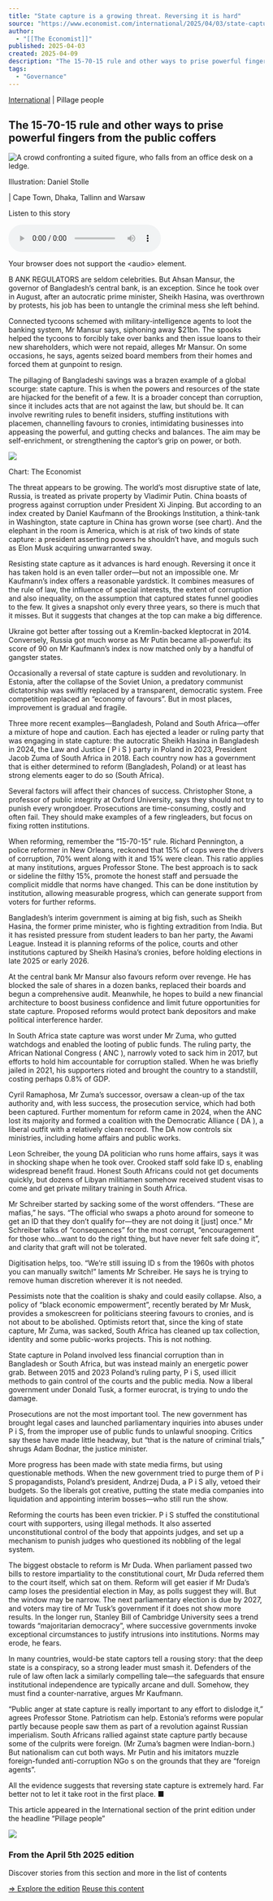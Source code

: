 ```yaml
---
title: "State capture is a growing threat. Reversing it is hard"
source: "https://www.economist.com/international/2025/04/03/state-capture-is-a-growing-threat-reversing-it-is-hard"
author:
  - "[[The Economist]]"
published: 2025-04-03
created: 2025-04-09
description: "The 15-70-15 rule and other ways to prise powerful fingers from the public coffers | International"
tags:
  - "Governance"
---
```

[International](https://www.economist.com/international) | Pillage people

## The 15-70-15 rule and other ways to prise powerful fingers from the public coffers

![A crowd confronting a suited figure, who falls from an office desk on a ledge.](https://www.economist.com/cdn-cgi/image/width=1424,quality=80,format=auto/content-assets/images/20250405_IRD001.jpg)

Illustration: Daniel Stolle

| Cape Town, Dhaka, Tallinn and Warsaw

Listen to this story

<audio controls="" src="https://www.economist.com/content-assets/audio/056%20International%20-%20How%20to%20reverse%20state%20capture-789f38cbe8457563ae3b8d67b7df0c48.mp3" title="State capture is a growing threat. Reversing it is hard"><p>Your browser does not support the &lt;audio&gt; element.</p></audio>

B ANK REGULATORS are seldom celebrities. But Ahsan Mansur, the governor of Bangladesh’s central bank, is an exception. Since he took over in August, after an autocratic prime minister, Sheikh Hasina, was overthrown by protests, his job has been to untangle the criminal mess she left behind.

Connected tycoons schemed with military-intelligence agents to loot the banking system, Mr Mansur says, siphoning away $21bn. The spooks helped the tycoons to forcibly take over banks and then issue loans to their new shareholders, which were not repaid, alleges Mr Mansur. On some occasions, he says, agents seized board members from their homes and forced them at gunpoint to resign.

The pillaging of Bangladeshi savings was a brazen example of a global scourge: state capture. This is when the powers and resources of the state are hijacked for the benefit of a few. It is a broader concept than corruption, since it includes acts that are not against the law, but should be. It can involve rewriting rules to benefit insiders, stuffing institutions with placemen, channelling favours to cronies, intimidating businesses into appeasing the powerful, and gutting checks and balances. The aim may be self-enrichment, or strengthening the captor’s grip on power, or both.

![](https://www.economist.com/cdn-cgi/image/width=1424,quality=80,format=auto/content-assets/images/20250405_IRC231.png)

Chart: The Economist

The threat appears to be growing. The world’s most disruptive state of late, Russia, is treated as private property by Vladimir Putin. China boasts of progress against corruption under President Xi Jinping. But according to an index created by Daniel Kaufmann of the Brookings Institution, a think-tank in Washington, state capture in China has grown worse (see chart). And the elephant in the room is America, which is at risk of two kinds of state capture: a president asserting powers he shouldn’t have, and moguls such as Elon Musk acquiring unwarranted sway.

Resisting state capture as it advances is hard enough. Reversing it once it has taken hold is an even taller order—but not an impossible one. Mr Kaufmann’s index offers a reasonable yardstick. It combines measures of the rule of law, the influence of special interests, the extent of corruption and also inequality, on the assumption that captured states funnel goodies to the few. It gives a snapshot only every three years, so there is much that it misses. But it suggests that changes at the top can make a big difference.

Ukraine got better after tossing out a Kremlin-backed kleptocrat in 2014. Conversely, Russia got much worse as Mr Putin became all-powerful: its score of 90 on Mr Kaufmann’s index is now matched only by a handful of gangster states.

Occasionally a reversal of state capture is sudden and revolutionary. In Estonia, after the collapse of the Soviet Union, a predatory communist dictatorship was swiftly replaced by a transparent, democratic system. Free competition replaced an “economy of favours”. But in most places, improvement is gradual and fragile.

Three more recent examples—Bangladesh, Poland and South Africa—offer a mixture of hope and caution. Each has ejected a leader or ruling party that was engaging in state capture: the autocratic Sheikh Hasina in Bangladesh in 2024, the Law and Justice ( P i S ) party in Poland in 2023, President Jacob Zuma of South Africa in 2018. Each country now has a government that is either determined to reform (Bangladesh, Poland) or at least has strong elements eager to do so (South Africa).

Several factors will affect their chances of success. Christopher Stone, a professor of public integrity at Oxford University, says they should not try to punish every wrongdoer. Prosecutions are time-consuming, costly and often fail. They should make examples of a few ringleaders, but focus on fixing rotten institutions.

When reforming, remember the “15-70-15” rule. Richard Pennington, a police reformer in New Orleans, reckoned that 15% of cops were the drivers of corruption, 70% went along with it and 15% were clean. This ratio applies at many institutions, argues Professor Stone. The best approach is to sack or sideline the filthy 15%, promote the honest staff and persuade the complicit middle that norms have changed. This can be done institution by institution, allowing measurable progress, which can generate support from voters for further reforms.

Bangladesh’s interim government is aiming at big fish, such as Sheikh Hasina, the former prime minister, who is fighting extradition from India. But it has resisted pressure from student leaders to ban her party, the Awami League. Instead it is planning reforms of the police, courts and other institutions captured by Sheikh Hasina’s cronies, before holding elections in late 2025 or early 2026.

At the central bank Mr Mansur also favours reform over revenge. He has blocked the sale of shares in a dozen banks, replaced their boards and begun a comprehensive audit. Meanwhile, he hopes to build a new financial architecture to boost business confidence and limit future opportunities for state capture. Proposed reforms would protect bank depositors and make political interference harder.

In South Africa state capture was worst under Mr Zuma, who gutted watchdogs and enabled the looting of public funds. The ruling party, the African National Congress ( ANC ), narrowly voted to sack him in 2017, but efforts to hold him accountable for corruption stalled. When he was briefly jailed in 2021, his supporters rioted and brought the country to a standstill, costing perhaps 0.8% of GDP.

Cyril Ramaphosa, Mr Zuma’s successor, oversaw a clean-up of the tax authority and, with less success, the prosecution service, which had both been captured. Further momentum for reform came in 2024, when the ANC lost its majority and formed a coalition with the Democratic Alliance ( DA ), a liberal outfit with a relatively clean record. The DA now controls six ministries, including home affairs and public works.

Leon Schreiber, the young DA politician who runs home affairs, says it was in shocking shape when he took over. Crooked staff sold fake ID s, enabling widespread benefit fraud. Honest South Africans could not get documents quickly, but dozens of Libyan militiamen somehow received student visas to come and get private military training in South Africa.

Mr Schreiber started by sacking some of the worst offenders. “These are mafias,” he says. “The official who swaps a photo around for someone to get an ID that they don’t qualify for—they are not doing it \[just\] once.” Mr Schreiber talks of “consequences” for the most corrupt, “encouragement for those who...want to do the right thing, but have never felt safe doing it”, and clarity that graft will not be tolerated.

Digitisation helps, too. “We’re still issuing ID s from the 1960s with photos you can manually switch!” laments Mr Schreiber. He says he is trying to remove human discretion wherever it is not needed.

Pessimists note that the coalition is shaky and could easily collapse. Also, a policy of “black economic empowerment”, recently berated by Mr Musk, provides a smokescreen for politicians steering favours to cronies, and is not about to be abolished. Optimists retort that, since the king of state capture, Mr Zuma, was sacked, South Africa has cleaned up tax collection, identity and some public-works projects. This is not nothing.

State capture in Poland involved less financial corruption than in Bangladesh or South Africa, but was instead mainly an energetic power grab. Between 2015 and 2023 Poland’s ruling party, P i S, used illicit methods to gain control of the courts and the public media. Now a liberal government under Donald Tusk, a former eurocrat, is trying to undo the damage.

Prosecutions are not the most important tool. The new government has brought legal cases and launched parliamentary inquiries into abuses under P i S, from the improper use of public funds to unlawful snooping. Critics say these have made little headway, but “that is the nature of criminal trials,” shrugs Adam Bodnar, the justice minister.

More progress has been made with state media firms, but using questionable methods. When the new government tried to purge them of P i S propagandists, Poland’s president, Andrzej Duda, a P i S ally, vetoed their budgets. So the liberals got creative, putting the state media companies into liquidation and appointing interim bosses—who still run the show.

Reforming the courts has been even trickier. P i S stuffed the constitutional court with supporters, using illegal methods. It also asserted unconstitutional control of the body that appoints judges, and set up a mechanism to punish judges who questioned its nobbling of the legal system.

The biggest obstacle to reform is Mr Duda. When parliament passed two bills to restore impartiality to the constitutional court, Mr Duda referred them to the court itself, which sat on them. Reform will get easier if Mr Duda’s camp loses the presidential election in May, as polls suggest they will. But the window may be narrow. The next parliamentary election is due by 2027, and voters may tire of Mr Tusk’s government if it does not show more results. In the longer run, Stanley Bill of Cambridge University sees a trend towards “majoritarian democracy”, where successive governments invoke exceptional circumstances to justify intrusions into institutions. Norms may erode, he fears.

In many countries, would-be state captors tell a rousing story: that the deep state is a conspiracy, so a strong leader must smash it. Defenders of the rule of law often lack a similarly compelling tale—the safeguards that ensure institutional independence are typically arcane and dull. Somehow, they must find a counter-narrative, argues Mr Kaufmann.

“Public anger at state capture is really important to any effort to dislodge it,” agrees Professor Stone. Patriotism can help. Estonia’s reforms were popular partly because people saw them as part of a revolution against Russian imperialism. South Africans rallied against state capture partly because some of the culprits were foreign. (Mr Zuma’s bagmen were Indian-born.) But nationalism can cut both ways. Mr Putin and his imitators muzzle foreign-funded anti-corruption NGo s on the grounds that they are “foreign agents”.

All the evidence suggests that reversing state capture is extremely hard. Far better not to let it take root in the first place. ■

This article appeared in the International section of the print edition under the headline “Pillage people”

![](https://www.economist.com/cdn-cgi/image/width=1424,quality=80,format=auto/content-assets/images/20250405_DE_EU.jpg)

### From the April 5th 2025 edition

Discover stories from this section and more in the list of contents

[⇒ Explore the edition](https://www.economist.com/weeklyedition/2025-04-05) [Reuse this content](https://s100.copyright.com/AppDispatchServlet?publisherName=economist&publication=economist&title=State%20capture%20is%20a%20growing%20threat.%20Reversing%20it%20is%20hard&publicationDate=2025-04-03&contentID=%2Fcontent%2Fhp4qg99uunjg2k5hdnc65sf9f96j6br1&type=A&orderBeanReset=TRUE)